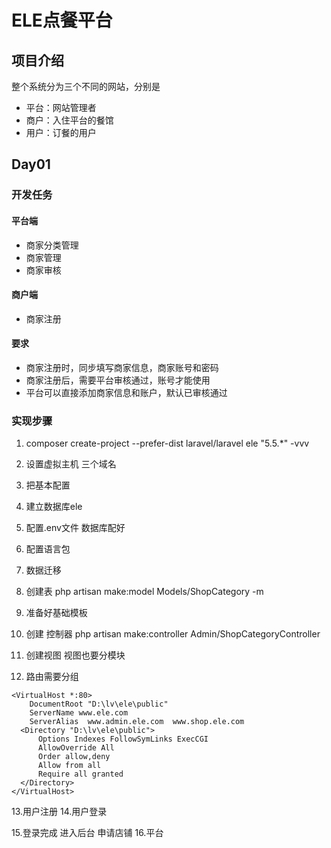 # ELE点餐平台

## 项目介绍

整个系统分为三个不同的网站，分别是 

- 平台：网站管理者 
- 商户：入住平台的餐馆 
- 用户：订餐的用户

## Day01

### 开发任务

#### 平台端 

- 商家分类管理 
- 商家管理 
- 商家审核

#### 商户端 

- 商家注册

#### 要求 

- 商家注册时，同步填写商家信息，商家账号和密码 
- 商家注册后，需要平台审核通过，账号才能使用 
- 平台可以直接添加商家信息和账户，默认已审核通过

### 实现步骤

1. composer create-project --prefer-dist laravel/laravel ele "5.5.*" -vvv
2. 设置虚拟主机  三个域名
3. 把基本配置 
4. 建立数据库ele
5. 配置.env文件 数据库配好
6. 配置语言包
7. 数据迁移
8. 创建表   php artisan make:model Models/ShopCategory -m
9. 准备好基础模板

10. 创建 控制器 php artisan make:controller Admin/ShopCategoryController
11. 创建视图 视图也要分模块
12. 路由需要分组
```$xslt
<VirtualHost *:80>
    DocumentRoot "D:\lv\ele\public"
    ServerName www.ele.com
    ServerAlias  www.admin.ele.com  www.shop.ele.com
  <Directory "D:\lv\ele\public">
      Options Indexes FollowSymLinks ExecCGI 
      AllowOverride All
      Order allow,deny
      Allow from all
      Require all granted   	
  </Directory>
</VirtualHost>
```
13.用户注册
14.用户登录

15.登录完成  进入后台 申请店铺
16.平台

